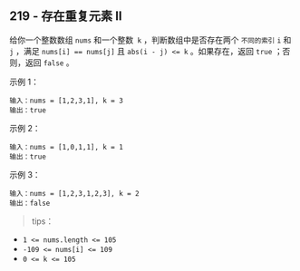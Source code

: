 ## 219 - 存在重复元素 II
给你一个整数数组 `nums` 和一个整数` k` ，判断数组中是否存在两个 `不同的索引` `i` 和 `j` ，满足 `nums[i] == nums[j]` 且 `abs(i - j) <= k` 。如果存在，返回 `true` ；否则，返回 `false` 。

 
示例 1：
```
输入：nums = [1,2,3,1], k = 3
输出：true
```
示例 2：
```
输入：nums = [1,0,1,1], k = 1
输出：true
```
示例 3：
```
输入：nums = [1,2,3,1,2,3], k = 2
输出：false
``` 

>tips：
+ `1 <= nums.length <= 105`
+ `-109 <= nums[i] <= 109`
+ `0 <= k <= 105`